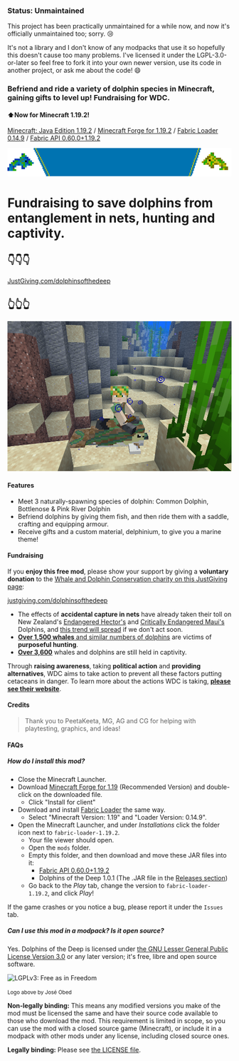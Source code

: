 ### Status: Unmaintained

This project has been practically unmaintained for a while now, and now it's officially unmaintained too; sorry. 😢

It's not a library and I don't know of any modpacks that use it so hopefully this doesn't cause too many problems. I've licensed it under the LGPL-3.0-or-later so feel free to fork it into your own newer version, use its code in another project, or ask me about the code! 😄

### **Befriend and ride** a variety of dolphin species in Minecraft, gaining gifts to level up! **Fundraising** for WDC.
#### ⬆️Now for Minecraft 1.19.2!

[Minecraft: Java Edition 1.19.2](https://www.minecraft.net/en-us/store/minecraft-java-bedrock-edition-pc) / [Minecraft Forge for 1.19.2](https://files.minecraftforge.net/net/minecraftforge/forge/index_1.19.2.html) / [Fabric Loader 0.14.9](https://fabricmc.net/use/installer/) / [Fabric API 0.60.0+1.19.2](https://www.curseforge.com/minecraft/mc-mods/fabric-api/files/3936024)

![Fundraising for WDC](https://raw.githubusercontent.com/WebCoder49/dolphinsofthedeep/main/src/main/resources/assets/dolphinsofthedeep/fundraise_banner.gif)
# Fundraising to save dolphins from entanglement in nets, hunting and captivity.
## 👇👇👇
[JustGiving.com/dolphinsofthedeep](https://justgiving.com/dolphinsofthedeep)
## 👆👆👆

![Preview](src/main/resources/assets/dolphinsofthedeep/large_icon.png)
#### Features
* Meet 3 naturally-spawning species of dolphin: Common Dolphin, Bottlenose & Pink River Dolphin
* Befriend dolphins by giving them fish, and then ride them with a saddle, crafting and equipping armour.
* Receive gifts and a custom material, delphinium, to give you a marine theme!

#### Fundraising
If you **enjoy this free mod**, please show your support by giving a **voluntary donation** to the [Whale and Dolphin Conservation charity on this JustGiving page](https://justgiving.com/dolphinsofthedeep):

[justgiving.com/dolphinsofthedeep](https://justgiving.com/dolphinsofthedeep)

* The effects of **accidental capture in nets** have already taken their toll on New Zealand's [Endangered Hector's](https://www.iucnredlist.org/species/4162/44199757) and [Critically Endangered Maui's](https://www.iucnredlist.org/species/39427/44200192) Dolphins, and [this trend will spread](https://www.iucnredlist.org/species/134817215/195828797#threats) if we don't act soon.
* [**Over 1,500 whales** and similar numbers of dolphins](https://uk.whales.org/our-4-goals/) are victims of **purposeful hunting**.
* [**Over 3,600**](https://uk.whales.org/our-4-goals/) whales and dolphins are still held in captivity.

Through **raising awareness**, taking **political action** and **providing alternatives**, WDC aims to take action to prevent all these factors putting cetaceans in danger. To learn more about the actions WDC is taking, **[please see their website](https://uk.whales.org/our-4-goals/)**.

#### Credits
>  Thank you to PeetaKeeta, MG, AG and CG for helping with playtesting, graphics, and ideas!

#### FAQs
##### How do I install this mod?

* Close the Minecraft Launcher.
* Download [Minecraft Forge for 1.19](https://files.minecraftforge.net/net/minecraftforge/forge/index_1.19.2.html) (Recommended Version) and double-click on the downloaded file.
  * Click "Install for client"
* Download and install [Fabric Loader](https://fabricmc.net/use/installer/) the same way.
  * Select "Minecraft Version: 1.19" and "Loader Version: 0.14.9".
* Open the Minecraft Launcher, and under *Installations* click the folder icon next to `fabric-loader-1.19.2`.
  * Your file viewer should open.
  * Open the `mods` folder.
  * Empty this folder, and then download and move these JAR files into it:
    * [Fabric API 0.60.0+1.19.2](https://www.curseforge.com/minecraft/mc-mods/fabric-api/files/3936024)
    * Dolphins of the Deep 1.0.1 (The .JAR file in the [Releases section](https://github.com/WebCoder49/dolphinsofthedeep/releases))
  * Go back to the *Play* tab, change the version to `fabric-loader-1.19.2`, and click *Play*!

If the game crashes or you notice a bug, please report it under the `Issues` tab.

##### Can I use this mod in a modpack? Is it open source?

Yes. Dolphins of the Deep is licensed under [the GNU Lesser General Public License Version 3.0](https://en.wikipedia.org/wiki/GNU_Lesser_General_Public_License) or any later version; it's free, libre and open source software.

![LGPLv3: Free as in Freedom](https://github.com/user-attachments/assets/40a1ccfa-54bd-4f46-bd70-ac123686705e)

<small>Logo above by José Obed</small>

**Non-legally binding:** This means any modified versions you make of the mod must be licensed the same and have their source code available to those who download the mod. This requirement is limited in scope, so you can use the mod with a closed source game (Minecraft), or include it in a modpack with other mods under any license, including closed source ones.

**Legally binding:** Please see [the LICENSE file](LICENSE).
